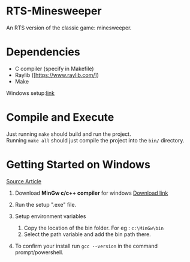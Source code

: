 # RTS-Minesweeper

An RTS version of the classic game: minesweeper.

# Dependencies

- C compiler (specify in Makefile) 
- Raylib ([https://www.raylib.com/])
- Make
    
Windows setup:[link](#Getting-Started-on-Windows)

# Compile and Execute

Just running `make` should build and run the project.  
Running `make all` should just compile the project into the `bin/` directory.

# Getting Started on Windows
[Source Article](https://techdecodetutorials.com/how-to-install-mingw-c-c-compiler-in-windows-11/)
1. Download **MinGw c/c++ compiler** for windows
    [Download link](https://techdecodetutorials.com/download/)
2. Run the setup ".exe" file.
3. Setup environment variables 
    1. Copy the location of the bin folder. For eg : `c:\MinGw\bin`
    2. Select the path variable and add the bin path there.

4. To confirm your install run `gcc --version` in the command prompt/powershell.
